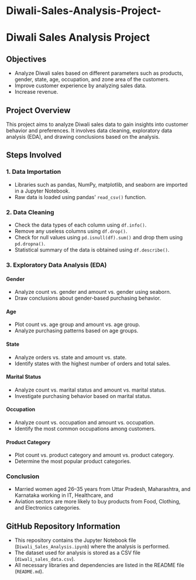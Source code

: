 # Diwali-Sales-Analysis-Project-
# Diwali Sales Analysis Project

## Objectives
- Analyze Diwali sales based on different parameters such as products, gender, state, age, occupation, and zone area of the customers.
- Improve customer experience by analyzing sales data.
- Increase revenue.

## Project Overview
This project aims to analyze Diwali sales data to gain insights into customer behavior and preferences. 
It involves data cleaning, exploratory data analysis (EDA), and drawing conclusions based on the analysis.

## Steps Involved

### 1. Data Importation
- Libraries such as pandas, NumPy, matplotlib, and seaborn are imported in a Jupyter Notebook.
- Raw data is loaded using pandas' `read_csv()` function.

### 2. Data Cleaning
- Check the data types of each column using `df.info()`.
- Remove any useless columns using `df.drop()`.
- Check for null values using `pd.isnull(df).sum()` and drop them using `pd.dropna()`.
- Statistical summary of the data is obtained using `df.describe()`.

### 3. Exploratory Data Analysis (EDA)
#### Gender
- Analyze count vs. gender and amount vs. gender using seaborn.
- Draw conclusions about gender-based purchasing behavior.

#### Age
- Plot count vs. age group and amount vs. age group.
- Analyze purchasing patterns based on age groups.

#### State
- Analyze orders vs. state and amount vs. state.
- Identify states with the highest number of orders and total sales.

#### Marital Status
- Analyze count vs. marital status and amount vs. marital status.
- Investigate purchasing behavior based on marital status.

#### Occupation
- Analyze count vs. occupation and amount vs. occupation.
- Identify the most common occupations among customers.

#### Product Category
- Plot count vs. product category and amount vs. product category.
- Determine the most popular product categories.

### Conclusion
- Married women aged 26–35 years from Uttar Pradesh, Maharashtra, and Karnataka working in IT, Healthcare, and
- Aviation sectors are more likely to buy products from Food, Clothing, and Electronics categories.

## GitHub Repository Information
- This repository contains the Jupyter Notebook file (`Diwali_Sales_Analysis.ipynb`) where the analysis is performed.
- The dataset used for analysis is stored as a CSV file (`diwali_sales_data.csv`).
- All necessary libraries and dependencies are listed in the README file (`README.md`).

